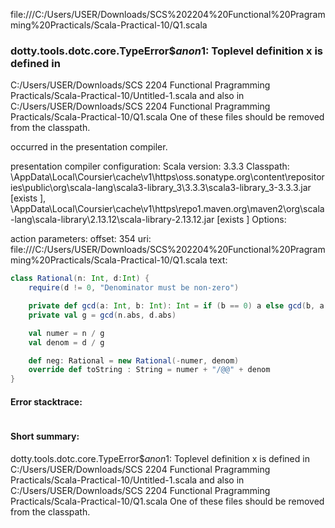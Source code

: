 file:///C:/Users/USER/Downloads/SCS%202204%20Functional%20Pragramming%20Practicals/Scala-Practical-10/Q1.scala
### dotty.tools.dotc.core.TypeError$$anon$1: Toplevel definition x is defined in
  C:/Users/USER/Downloads/SCS 2204 Functional Pragramming Practicals/Scala-Practical-10/Untitled-1.scala
and also in
  C:/Users/USER/Downloads/SCS 2204 Functional Pragramming Practicals/Scala-Practical-10/Q1.scala
One of these files should be removed from the classpath.

occurred in the presentation compiler.

presentation compiler configuration:
Scala version: 3.3.3
Classpath:
<HOME>\AppData\Local\Coursier\cache\v1\https\oss.sonatype.org\content\repositories\public\org\scala-lang\scala3-library_3\3.3.3\scala3-library_3-3.3.3.jar [exists ], <HOME>\AppData\Local\Coursier\cache\v1\https\repo1.maven.org\maven2\org\scala-lang\scala-library\2.13.12\scala-library-2.13.12.jar [exists ]
Options:



action parameters:
offset: 354
uri: file:///C:/Users/USER/Downloads/SCS%202204%20Functional%20Pragramming%20Practicals/Scala-Practical-10/Q1.scala
text:
```scala
class Rational(n: Int, d:Int) {
    require(d != 0, "Denominator must be non-zero")

    private def gcd(a: Int, b: Int): Int = if (b == 0) a else gcd(b, a % b)
    private val g = gcd(n.abs, d.abs)

    val numer = n / g
    val denom = d / g

    def neg: Rational = new Rational(-numer, denom)
    override def toString : String = numer + "/@@" + denom
}


```



#### Error stacktrace:

```

```
#### Short summary: 

dotty.tools.dotc.core.TypeError$$anon$1: Toplevel definition x is defined in
  C:/Users/USER/Downloads/SCS 2204 Functional Pragramming Practicals/Scala-Practical-10/Untitled-1.scala
and also in
  C:/Users/USER/Downloads/SCS 2204 Functional Pragramming Practicals/Scala-Practical-10/Q1.scala
One of these files should be removed from the classpath.